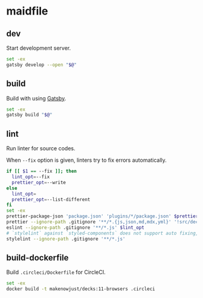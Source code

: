 # maidfile

## dev

Start development server.

```bash
set -ex
gatsby develop --open "$@"
```

## build

Build with using [Gatsby](https://gatsbyjs.org).

```bash
set -ex
gatsby build "$@"
```

## lint

Run linter for source codes.

When `--fix` option is given, linters try to fix errors automatically.

```bash
if [[ $1 == --fix ]]; then
  lint_opt=--fix
  prettier_opt=--write
else
  lint_opt=
  prettier_opt=--list-different
fi
set -ex
prettier-package-json 'package.json' 'plugins/*/package.json' $prettier_opt
prettier --ignore-path .gitignore '**/*.{js,json,md,mdx,yml}' '!src/decks/*/examples/**' $prettier_opt
eslint --ignore-path .gitignore '**/*.js' $lint_opt
# `stylelint` against `styled-components` does not support auto fixing, so don't pass `$lint_opt`.
stylelint --ignore-path .gitignore '**/*.js'
```

## build-dockerfile

Build `.circleci/Dockerfile` for CircleCI.

```bash
set -ex
docker build -t makenowjust/decks:11-browsers .circleci
```
